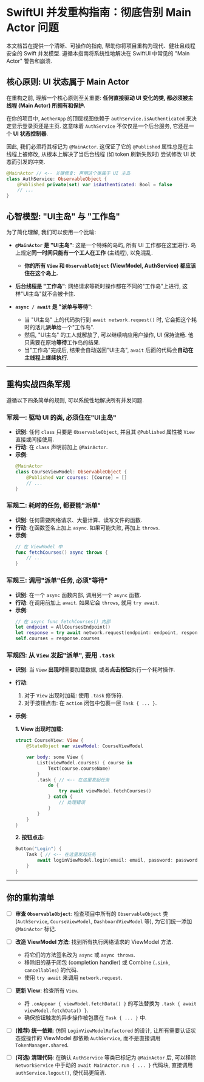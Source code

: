 
# SwiftUI 并发重构指南：彻底告别 Main Actor 问题

本文档旨在提供一个清晰、可操作的指南, 帮助你将项目重构为现代、健壮且线程安全的 Swift 并发模型. 遵循本指南将系统性地解决在 SwiftUI 中常见的 "Main Actor" 警告和崩溃.

## 核心原则: UI 状态属于 Main Actor

在重构之前, 理解一个核心原则至关重要: **任何直接驱动 UI 变化的类, 都必须被主线程 (Main Actor) 所拥有和保护.**

在你的项目中, `AetherApp` 的顶层视图依赖于 `authService.isAuthenticated` 来决定显示登录页还是主页. 这意味着 `AuthService` 不仅仅是一个后台服务, 它还是一个 **UI 状态控制器**.

因此, 我们必须将其标记为 `@MainActor`. 这保证了它的 `@Published` 属性总是在主线程上被修改, 从根本上解决了当后台线程 (如 token 刷新失败时) 尝试修改 UI 状态而引发的冲突.

```swift
@MainActor // <-- 关键修复: 声明这个类属于 UI 主岛
class AuthService: ObservableObject {
    @Published private(set) var isAuthenticated: Bool = false
    // ...
}
```

## 心智模型: "UI主岛" 与 "工作岛"

为了简化理解, 我们可以使用一个比喻:

- **`@MainActor` 是 "UI主岛"**: 这是一个特殊的岛屿, 所有 UI 工作都在这里进行. 岛上规定**同一时间只能有一个工人在工作** (主线程), 以免混乱.
  - **你的所有 `View` 和 `ObservableObject` (ViewModel, AuthService) 都应该住在这个岛上.**

- **后台线程是 "工作岛"**: 网络请求等耗时操作都在不同的"工作岛"上进行, 这样"UI主岛"就不会被卡住.

- **`async / await` 是 "派单与等待"**:
  - 当 "UI主岛" 上的代码执行到 `await network.request()` 时, 它会把这个耗时的活儿**派单**给一个"工作岛".
  - 然后, "UI主岛" 的工人就解放了, 可以继续响应用户操作, UI 保持流畅. 他只需要在原地**等待**工作岛的结果.
  - 当"工作岛"完成后, 结果会自动送回"UI主岛", `await` 后面的代码会**自动在主线程上继续执行**.

---

## 重构实战四条军规

遵循以下四条简单的规则, 可以系统性地解决所有并发问题.

### 军规一: 驱动 UI 的类, 必须住在"UI主岛"

- **识别**: 任何 `class` 只要是 `ObservableObject`, 并且其 `@Published` 属性被 `View` 直接或间接使用.
- **行动**: 在 `class` 声明前加上 `@MainActor`.
- **示例**:
  ```swift
  @MainActor
  class CourseViewModel: ObservableObject {
      @Published var courses: [Course] = []
      // ...
  }
  ```

### 军规二: 耗时的任务, 都要能"派单"

- **识别**: 任何需要网络请求、大量计算、读写文件的函数.
- **行动**: 在函数签名上加上 `async`. 如果可能失败, 再加上 `throws`.
- **示例**:
  ```swift
  // 在 ViewModel 中
  func fetchCourses() async throws {
      // ...
  }
  ```

### 军规三: 调用"派单"任务, 必须"等待"

- **识别**: 在一个 `async` 函数内部, 调用另一个 `async` 函数.
- **行动**: 在调用前加上 `await`. 如果它会 `throws`, 就用 `try await`.
- **示例**:
  ```swift
  // 在 async func fetchCourses() 内部
  let endpoint = AllCoursesEndpoint()
  let response = try await network.request(endpoint: endpoint, responseType: FetchAllCoursesResponse.self)
  self.courses = response.courses
  ```

### 军规四: 从 `View` 发起"派单", 要用 `.task`

- **识别**: 当 `View` **出现时**需要加载数据, 或者**点击按钮**执行一个耗时操作.
- **行动**:
    1.  对于 `View` 出现时加载: 使用 `.task` 修饰符.
    2.  对于按钮点击: 在 `action` 闭包中包裹一层 `Task { ... }`.
- **示例**:

  **1. View 出现时加载:**
  ```swift
  struct CourseView: View {
      @StateObject var viewModel: CourseViewModel

      var body: some View {
          List(viewModel.courses) { course in
              Text(course.courseName)
          }
          .task { // <-- 在这里发起任务
              do {
                  try await viewModel.fetchCourses()
              } catch {
                  // 处理错误
              }
          }
      }
  }
  ```

  **2. 按钮点击:**
  ```swift
  Button("Login") {
      Task { // <-- 在这里发起任务
          await loginViewModel.login(email: email, password: password)
      }
  }
  ```

---

## 你的重构清单

- [ ] **审查 `ObservableObject`**: 检查项目中所有的 `ObservableObject` 类 (`AuthService`, `CourseViewModel`, `DashboardViewModel` 等), 为它们统一添加 `@MainActor` 标记.

- [ ] **改造 ViewModel 方法**: 找到所有执行网络请求的 ViewModel 方法.
  - 将它们的方法签名改为 `async` 或 `async throws`.
  - 移除旧的基于闭包 (completion handler) 或 Combine (`.sink`, `cancellables`) 的代码.
  - 使用 `try await` 来调用 `network.request`.

- [ ] **更新 View**: 检查所有 `View`.
  - 将 `.onAppear { viewModel.fetchData() }` 的写法替换为 `.task { await viewModel.fetchData() }`.
  - 确保按钮触发的异步操作被包裹在 `Task { ... }` 中.

- [ ] **(推荐) 统一依赖**: 仿照 `LoginViewModelRefactored` 的设计, 让所有需要认证状态或操作的 ViewModel 都依赖 `AuthService`, 而不是直接调用 `TokenManager.shared`.

- [ ] **(可选) 清理代码**: 在确认 `AuthService` 等类已标记为 `@MainActor` 后, 可以移除 `NetworkService` 中手动的 `await MainActor.run { ... }` 代码块, 直接调用 `authService.logout()`, 使代码更简洁.
